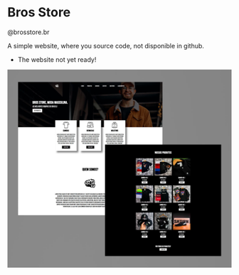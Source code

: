 # Bros Store
@brosstore.br

A simple website, where you source code, not disponible in github.
* The website not yet ready!

![](preview.jpg)
